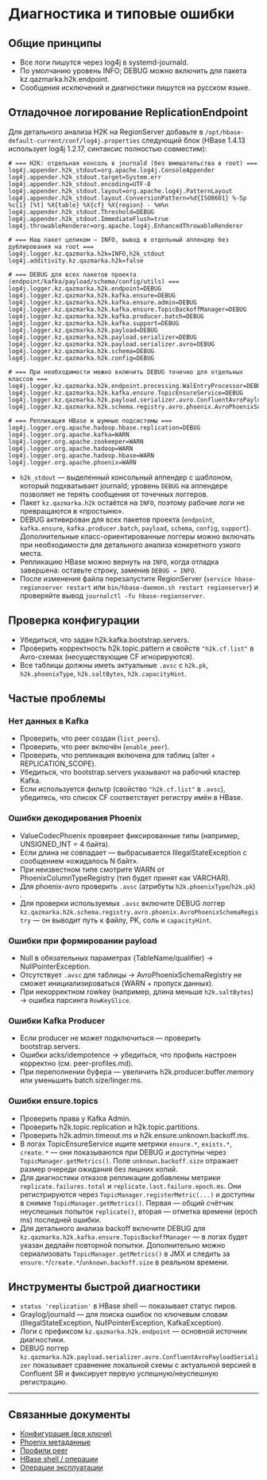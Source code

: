 

# Диагностика и типовые ошибки

## Общие принципы
- Все логи пишутся через log4j в systemd-journald.
- По умолчанию уровень INFO; DEBUG можно включить для пакета kz.qazmarka.h2k.endpoint.
- Сообщения исключений и диагностики пишутся на русском языке.

## Отладочное логирование ReplicationEndpoint
Для детального анализа H2K на RegionServer добавьте в `/opt/hbase-default-current/conf/log4j.properties`
следующий блок (HBase 1.4.13 использует log4j 1.2.17, синтаксис полностью совместим):

```properties
# === H2K: отдельная консоль в journald (без вмешательства в root) ===
log4j.appender.h2k_stdout=org.apache.log4j.ConsoleAppender
log4j.appender.h2k_stdout.target=System.err
log4j.appender.h2k_stdout.encoding=UTF-8
log4j.appender.h2k_stdout.layout=org.apache.log4j.PatternLayout
log4j.appender.h2k_stdout.layout.ConversionPattern=%d{ISO8601} %-5p %c{1} [%t] %X{table} %X{cf} %X{region} - %m%n
log4j.appender.h2k_stdout.Threshold=DEBUG
log4j.appender.h2k_stdout.ImmediateFlush=true
log4j.throwableRenderer=org.apache.log4j.EnhancedThrowableRenderer

# === Наш пакет целиком — INFO, вывод в отдельный аппендер без дублирования на root ===
log4j.logger.kz.qazmarka.h2k=INFO,h2k_stdout
log4j.additivity.kz.qazmarka.h2k=false

# === DEBUG для всех пакетов проекта (endpoint/kafka/payload/schema/config/utils) ===
log4j.logger.kz.qazmarka.h2k.endpoint=DEBUG
log4j.logger.kz.qazmarka.h2k.kafka.ensure=DEBUG
log4j.logger.kz.qazmarka.h2k.kafka.ensure.admin=DEBUG
log4j.logger.kz.qazmarka.h2k.kafka.ensure.TopicBackoffManager=DEBUG
log4j.logger.kz.qazmarka.h2k.kafka.producer.batch=DEBUG
log4j.logger.kz.qazmarka.h2k.kafka.support=DEBUG
log4j.logger.kz.qazmarka.h2k.payload=DEBUG
log4j.logger.kz.qazmarka.h2k.payload.serializer=DEBUG
log4j.logger.kz.qazmarka.h2k.payload.serializer.avro=DEBUG
log4j.logger.kz.qazmarka.h2k.schema=DEBUG
log4j.logger.kz.qazmarka.h2k.config=DEBUG

# === При необходимости можно включить DEBUG точечно для отдельных классов ===
log4j.logger.kz.qazmarka.h2k.endpoint.processing.WalEntryProcessor=DEBUG
log4j.logger.kz.qazmarka.h2k.kafka.ensure.TopicEnsureService=DEBUG
log4j.logger.kz.qazmarka.h2k.payload.serializer.avro.ConfluentAvroPayloadSerializer=DEBUG
log4j.logger.kz.qazmarka.h2k.schema.registry.avro.phoenix.AvroPhoenixSchemaRegistry=DEBUG

# === Репликация HBase и шумные подсистемы ===
log4j.logger.org.apache.hadoop.hbase.replication=DEBUG
log4j.logger.org.apache.kafka=WARN
log4j.logger.org.apache.zookeeper=WARN
log4j.logger.org.apache.hadoop=WARN
log4j.logger.org.apache.hadoop.hbase=WARN
log4j.logger.org.apache.phoenix=WARN
```

- `h2k_stdout` — выделенный консольный аппендер с шаблоном, который подхватывает journald; уровень `DEBUG`
  на аппендере позволяет не терять сообщения от точечных логгеров.
- Пакет `kz.qazmarka.h2k` остаётся на `INFO`, поэтому рабочие логи не превращаются в «простыню».
- DEBUG активирован для всех пакетов проекта (`endpoint`, `kafka.ensure`, `kafka.producer.batch`, `payload`,
  `schema`, `config`, `support`). Дополнительные класс-ориентированные логгеры можно включать при необходимости
  для детального анализа конкретного узкого места.
- Репликацию HBase можно вернуть на `INFO`, когда отладка завершена: оставьте строку, заменив `DEBUG → INFO`.
- После изменения файла перезапустите RegionServer (`service hbase-regionserver restart` или
  `bin/hbase-daemon.sh restart regionserver`) и проверяйте вывод `journalctl -fu hbase-regionserver`.

## Проверка конфигурации
- Убедиться, что задан h2k.kafka.bootstrap.servers.
- Проверить корректность h2k.topic.pattern и свойств `"h2k.cf.list"` в Avro-схемах (несуществующие CF игнорируются).
- Все таблицы должны иметь актуальные `.avsc` с `h2k.pk`, `h2k.phoenixType`, `h2k.saltBytes`, `h2k.capacityHint`.

## Частые проблемы

### Нет данных в Kafka
- Проверить, что peer создан (`list_peers`).
- Проверить, что peer включён (`enable_peer`).
- Проверить, что репликация включена для таблиц (alter + REPLICATION_SCOPE).
- Убедиться, что bootstrap.servers указывают на рабочий кластер Kafka.
- Если используется фильтр (свойство `"h2k.cf.list"` в `.avsc`), убедитесь, что список CF соответствует регистру имён в HBase.

### Ошибки декодирования Phoenix
- ValueCodecPhoenix проверяет фиксированные типы (например, UNSIGNED_INT = 4 байта).
- Если длина не совпадает — выбрасывается IllegalStateException с сообщением «ожидалось N байт».
- При неизвестном типе смотрите WARN от PhoenixColumnTypeRegistry (тип будет принят как VARCHAR).
- Для phoenix-avro проверить `.avsc` (атрибуты `h2k.phoenixType`/`h2k.pk`) .
- Для проверки используемых `.avsc` включите DEBUG логгер `kz.qazmarka.h2k.schema.registry.avro.phoenix.AvroPhoenixSchemaRegistry` —
  он выводит путь к файлу, PK, соль и `capacityHint`.

### Ошибки при формировании payload
- Null в обязательных параметрах (TableName/qualifier) → NullPointerException.
- Отсутствует `.avsc` для таблицы → AvroPhoenixSchemaRegistry не сможет инициализироваться (WARN + пропуск данных).
- При некорректном rowkey (например, длина меньше `h2k.saltBytes`) → ошибка парсинга `RowKeySlice`.

### Ошибки Kafka Producer
- Если producer не может подключиться — проверить bootstrap.servers.
- Ошибки acks/idempotence → убедиться, что профиль настроен корректно (см. peer-profiles.md).
- При переполнении буфера — увеличить h2k.producer.buffer.memory или уменьшить batch.size/linger.ms.

### Ошибки ensure.topics
  - Проверить права у Kafka Admin.
  - Проверить h2k.topic.replication и h2k.topic.partitions.
  - Проверить h2k.admin.timeout.ms и h2k.ensure.unknown.backoff.ms.
  - В логах TopicEnsureService ищите метрики `ensure.*`, `exists.*`, `create.*` — они показываются при DEBUG и
    доступны через `TopicManager.getMetrics()`. Поле `unknown.backoff.size` отражает размер очереди ожидания без
    лишних копий.
  - Для диагностики отказов репликации добавлены метрики `replicate.failures.total` и `replicate.last.failure.epoch.ms`.
    Они регистрируются через `TopicManager.registerMetric(...)` и доступны в снимке `TopicManager.getMetrics()`.
    Первая — общий счётчик неуспешных попыток `replicate()`, вторая — отметка времени (epoch ms) последней ошибки.
  - Для детального анализа backoff включите DEBUG для `kz.qazmarka.h2k.kafka.ensure.TopicBackoffManager` — в логах
    будет указан дедлайн повторной попытки. Дополнительно можно сериализовать `TopicManager.getMetrics()` в JMX и
    следить за `ensure.*`/`create.*`/`unknown.backoff.size` в реальном времени.

## Инструменты быстрой диагностики
- `status 'replication'` в HBase shell — показывает статус пиров.
- Graylog/journald — для поиска ошибок по ключевым словам (IllegalStateException, NullPointerException, KafkaException).
- Логи с префиксом `kz.qazmarka.h2k.endpoint` — основной источник диагностики.
- DEBUG логгер `kz.qazmarka.h2k.payload.serializer.avro.ConfluentAvroPayloadSerializer` показывает сравнение
  локальной схемы с актуальной версией в Confluent SR и фиксирует первую успешную/неуспешную регистрацию.

---

## Связанные документы
- [Конфигурация (все ключи)](config.md)
- [Phoenix метаданные](phoenix.md)
- [Профили peer](peer-profiles.md)
- [HBase shell / операции](hbase.md)
- [Операции эксплуатации](operations.md)
